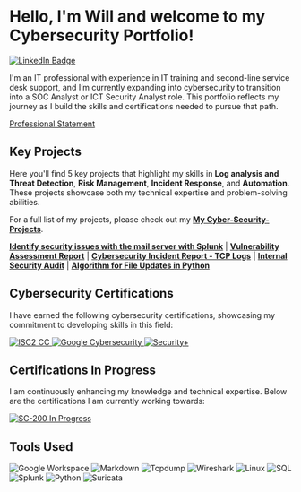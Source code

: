 # Hello, I'm Will and welcome to my Cybersecurity Portfolio!
<a href="https://www.linkedin.com/in/william-lievesley-29b517140/" target="_blank">
  <img src="https://img.shields.io/badge/LinkedIn-william--lievesley-blue?logo=linkedin&logoColor=white" alt="LinkedIn Badge">
</a>

I'm an IT professional with experience in IT training and second-line service desk support, and I’m currently expanding into cybersecurity to transition into a SOC Analyst or ICT Security Analyst role. This portfolio reflects my journey as I build the skills and certifications needed to pursue that path.

[Professional Statement](https://github.com/WilliamLievesley/Professional-Statement)

## Key Projects

Here you'll find 5 key projects that highlight my skills in **Log analysis and Threat Detection**, **Risk Management**, **Incident Response**, and **Automation**. These projects showcase both my technical expertise and problem-solving abilities.

For a full list of my projects, please check out my [**My Cyber-Security-Projects**](https://github.com/WilliamLievesley/My-Cyber-Security-Projects).



[**Identify security issues with the mail server with Splunk**](https://github.com/WilliamLievesley/My-Cyber-Security-Projects/blob/main/Project%20List/Identify%20security%20issues%20with%20the%20mail%20server%20with%20Splunk.md) | [**Vulnerability Assessment Report**](https://github.com/WilliamLievesley/My-Cyber-Security-Projects/blob/main/Project%20List/Vulnerability%20Assessment%20Report.md) | [**Cybersecurity Incident Report - TCP Logs**](https://github.com/WilliamLievesley/My-Cyber-Security-Projects/blob/main/Project%20List/Cybersecurity%20Incident%20Report%20-%20TCP%20Logs.md) | [**Internal Security Audit**](https://docs.google.com/document/d/17mvD6uI_ALyVAEerg-z403DCoWEoQdwIngj2r7klvWk/edit?tab=t.0) | [**Algorithm for File Updates in Python**](https://docs.google.com/document/d/1_l9Hv7JfENnIZhCScO86HKyqHrvQpzfDIk2mSM1Sz9M/edit?tab=t.0#heading=h.dooa9fyvnog2)




## Cybersecurity Certifications
I have earned the following cybersecurity certifications, showcasing my commitment to developing skills in this field:

<p align="left">
  <a href="https://acrobat.adobe.com/id/urn:aaid:sc:EU:289a5ca8-f7e7-4d80-8d79-414cb9f49559"> <img src="https://img.shields.io/badge/ISC2-Certified%20in%20Cybersecurity-blue?style=for-the-badge&logo=isc2" alt="ISC2 CC" /> </a> 
  <a href="https://www.coursera.org/account/accomplishments/specialization/certificate/MNCOUYZ25SR8"> <img src="https://img.shields.io/badge/Google-Cybersecurity-blue?style=for-the-badge&logo=google" alt="Google Cybersecurity" /> </a>
  <a href="https://www.credly.com/badges/348d9c65-6f8d-4bc8-bfbd-85720494ac7c/linked_in_profile"> 
    <img src="https://img.shields.io/badge/CompTIA-Security%2B-blue?style=for-the-badge&logo=comptia" alt="Security+" /> 
  </a> 
</p>



## Certifications In Progress
I am continuously enhancing my knowledge and technical expertise. Below are the certifications I am currently working towards:

<p align="left"> <a href="https://learn.microsoft.com/en-us/certifications/exams/sc-200/"> <img src="https://img.shields.io/badge/Microsoft-SC--200%20(In%20Progress)-grey?style=for-the-badge&logo=microsoft" alt="SC-200 In Progress" /> </a>
</p>

## Tools Used

![Google Workspace](https://img.shields.io/badge/Google_Workspace-blue?style=flat&logo=google)
![Markdown](https://img.shields.io/badge/Markdown-blue?style=flat&logo=markdown)
![Tcpdump](https://img.shields.io/badge/Tcpdump-blue?style=flat&logo=tcpdump)
![Wireshark](https://img.shields.io/badge/Wireshark-blue?style=flat&logo=wireshark)
![Linux](https://img.shields.io/badge/Linux-333333?style=flat&logo=linux)
![SQL](https://img.shields.io/badge/SQL-00758f?style=flat&logo=sql)
![Splunk](https://img.shields.io/badge/Splunk-0072c6?style=flat&logo=splunk)
![Python](https://img.shields.io/badge/Python-3776AB?style=flat&logo=python)
![Suricata](https://img.shields.io/badge/Suricata-IDS%20Tool-blue)




